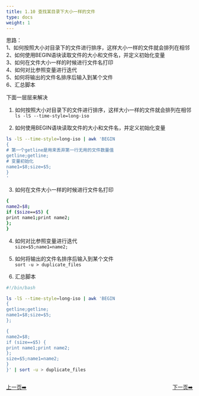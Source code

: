 ```yaml
---
title: 1.10 查找某目录下大小一样的文件                 
type: docs
weight: 1
---
```


思路：  
1、如何按照大小对目录下的文件进行排序，这样大小一样的文件就会排列在相邻      
2、如何使用BEGIN语块读取文件的大小和文件名，并定义初始化变量      
3、如何在文件大小一样的时候进行文件名打印   
4、如何对比参照变量进行迭代      
5、如何将输出的文件名排序后输入到某个文件   
6、汇总脚本     


下面一层层来解决   
1) 如何按照大小对目录下的文件进行排序，这样大小一样的文件就会排列在相邻  
`ls -lS --time-style=long-iso`    

2) 如何使用BEGIN语块读取文件的大小和文件名，并定义初始化变量     

```bash
ls -lS --time-style=long-iso | awk 'BEGIN
{
# 第一个getline是用来丢弃第一行无用的文件数量值
getline;getline;
# 变量初始化
name1=$8;size=$5;
}
'
```   

3) 如何在文件大小一样的时候进行文件名打印   
```bash
{
name2=$8;
if ($size==$5) {
print name1;print name2;
};
}
```   

4) 如何对比参照变量进行迭代    
`size=$5;name1=name2;`   

5) 如何将输出的文件名排序后输入到某个文件    
`sort -u > duplicate_files`   

6) 汇总脚本   
```bash
#!/bin/bash

ls -lS --time-style=long-iso | awk 'BEGIN
{
getline;getline;
name1=$8;size=$5;
};

{
name2=$8;
if (size==$5) {
print name1;print name2;
};
size=$5;name1=name2;
}
}' | sort -u > duplicate_files
```   



<div style="display: flex;justify-content: space-between;align-items: center;">
<p><a href="https://books.linuxwt.com/linuxwtsbc/ChapterOne/shell8">上一页➡️</a></p>
<p><a href="https://books.linuxwt.com/linuxwtsbc/ChapterOne/shell10">下一页➡️</a></p>
</div>